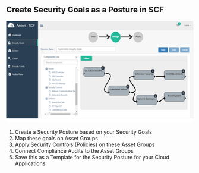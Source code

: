 ## Create Security Goals as a Posture in SCF
![Security Goals](./documentation/images/security_goals.png)

1) Create a Security Posture based on your Security Goals   
2) Map these goals on Asset Groups   
3) Apply Security Controls (Policies) on these Asset Groups   
4) Connect Compliance Audits to the Asset Groups   
5) Save this as a Template for the Security Posture for your Cloud Applications   
